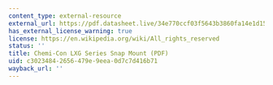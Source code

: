 ```yaml
---
content_type: external-resource
external_url: https://pdf.datasheet.live/34e770ccf03f5643b3860fa14e1d159d.pdf
has_external_license_warning: true
license: https://en.wikipedia.org/wiki/All_rights_reserved
status: ''
title: Chemi-Con LXG Series Snap Mount (PDF)
uid: c3023484-2656-479e-9eea-0d7c7d416b71
wayback_url: ''
---
```

